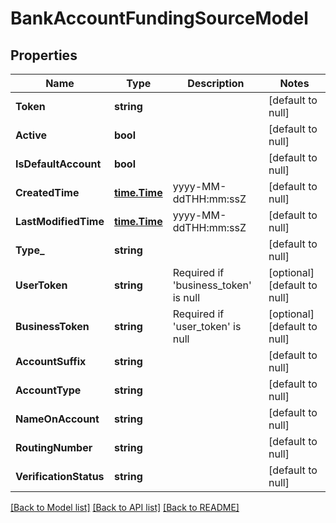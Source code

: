 # BankAccountFundingSourceModel

## Properties
Name | Type | Description | Notes
------------ | ------------- | ------------- | -------------
**Token** | **string** |  | [default to null]
**Active** | **bool** |  | [default to null]
**IsDefaultAccount** | **bool** |  | [default to null]
**CreatedTime** | [**time.Time**](time.Time.md) | yyyy-MM-ddTHH:mm:ssZ | [default to null]
**LastModifiedTime** | [**time.Time**](time.Time.md) | yyyy-MM-ddTHH:mm:ssZ | [default to null]
**Type_** | **string** |  | [default to null]
**UserToken** | **string** | Required if &#39;business_token&#39; is null | [optional] [default to null]
**BusinessToken** | **string** | Required if &#39;user_token&#39; is null | [optional] [default to null]
**AccountSuffix** | **string** |  | [default to null]
**AccountType** | **string** |  | [default to null]
**NameOnAccount** | **string** |  | [default to null]
**RoutingNumber** | **string** |  | [default to null]
**VerificationStatus** | **string** |  | [default to null]

[[Back to Model list]](../README.md#documentation-for-models) [[Back to API list]](../README.md#documentation-for-api-endpoints) [[Back to README]](../README.md)


